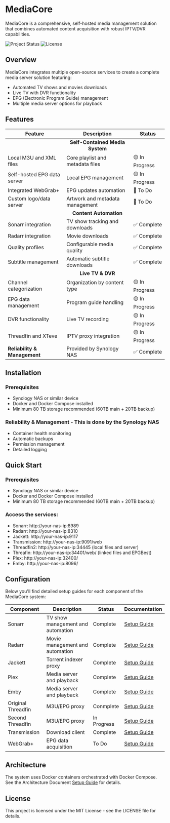 # MediaCore

MediaCore is a comprehensive, self-hosted media management solution that combines automated content acquisition with robust IPTV/DVR capabilities.

![Project Status](https://img.shields.io/badge/status-beta-yellow)
![License](https://img.shields.io/badge/license-MIT-blue)

## Overview

MediaCore integrates multiple open-source services to create a complete media server solution featuring:
- Automated TV shows and movies downloads
- Live TV with DVR functionality
- EPG (Electronic Program Guide) management
- Multiple media server options for playback

## Features

| Feature | Description | Status |
|---------|-------------|--------|
| | <div align="center">**Self-Contained Media System**</div> | |
| Local M3U and XML files | Core playlist and metadata files | 🟡 In Progress |
| Self-hosted EPG data server | Local EPG management | 🟡 In Progress |
| Integrated WebGrab+ | EPG updates automation | 🔴 To Do |
| Custom logo/data server | Artwork and metadata management | 🔴 To Do |
| |  <div align="center">**Content Automation**</div> | |
| Sonarr integration | TV show tracking and downloads | ✅ Complete |
| Radarr integration | Movie downloads | ✅ Complete |
| Quality profiles | Configurable media quality | ✅ Complete |
| Subtitle management | Automatic subtitle downloads | ✅ Complete |
| | <div align="center">**Live TV & DVR**</div> | |
| Channel categorization | Organization by content type | 🟡 In Progress |
| EPG data management | Program guide handling | 🟡 In Progress |
| DVR functionality | Live TV recording | 🟡 In Progress |
| Threadfin and XTeve | IPTV proxy integration | 🟡 In Progress |
| **Reliability & Management** | Provided by Synology NAS | ✅ Complete |

## Installation

### Prerequisites
- Synology NAS or similar device
- Docker and Docker Compose installed
- Minimum 80 TB storage recommended (60TB main + 20TB backup)


### Reliability & Management - This is done by the Synology NAS
- Container health monitoring
- Automatic backups
- Permission management
- Detailed logging

## Quick Start

### Prerequisites
- Synology NAS or similar device
- Docker and Docker Compose installed
- Minimum 80 TB storage recommended (60TB main + 20TB backup)

### Access the services:
- Sonarr: http://your-nas-ip:8989
- Radarr: http://your-nas-ip:8310
- Jackett: http://your-nas-ip:9117
- Transmission: http://your-nas-ip:9091/web
- Threadfin2: http://your-nas-ip:34445 (local files and server)
- Threafin: http://your-nas-ip:34401/web/ (linked files and EPGBest)
- Plex: http://your-nas-ip:32400/
- Emby: http://your-nas-ip:8096/

## Configuration
Below you'll find detailed setup guides for each component of the MediaCore system:

| Component | Description | Status | Documentation |
|-----------|-------------|--------|---------------|
| Sonarr | TV show management and automation | Complete | [Setup Guide](./docs/sonarr-setup.md) |
| Radarr | Movie management and automation | Complete | [Setup Guide](./docs/radarr-setup.md) |
| Jackett | Torrent indexer proxy | Complete | [Setup Guide](./docs/jackett-setup.md) |
| Plex | Media server and playback | Complete | [Setup Guide](./docs/plex-setup.md) |
| Emby | Media server and playback | Complete | [Setup Guide](./docs/emby-setup.md) |
| Original Threadfin | M3U/EPG proxy | Conmplete | [Setup Guide](./docs/threadfin-setup.md) |
| Second Threadfin | M3U/EPG proxy | In Progress | [Setup Guide](./docs/threadfin2-setup.md) |
| Transmission | Download client | Complete | [Setup Guide](./docs/transmission-setup.md) |
| WebGrab+ | EPG data acquisition | To Do | [Setup Guide](./docs/webgrab-setup.md) |

## Architecture
The system uses Docker containers orchestrated with Docker Compose. See the Architecture Document [Setup Guide](./docs/architecture.md) for details.

## License
This project is licensed under the MIT License - see the LICENSE file for details.
